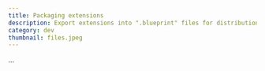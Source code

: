 ```yaml
---
title: Packaging extensions
description: Export extensions into ".blueprint" files for distribution
category: dev
thumbnail: files.jpeg
---
```


...
